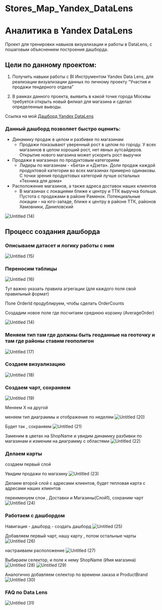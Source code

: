 # Stores_Map_Yandex_DataLens
# Аналитика в Yandex DataLens
  Проект для тренировки навыков визуализации и работы в DataLens, с пошаговым объяснением построения дашборда. 

## Цели по данному проектом:

1. Получить навыки работы с BI Инструментом Yandex Data Lens, для реализации визуализации данных по личному проекту “Участия и продажи тендерного отдела”

2. В рамках данного проекта, выявить в какой точке города Москвы требуется открыть новый филиал для магазина и сделал определенные выводы. 


Ссылка на мой [Дашборд Yandex DataLens](https://datalens.yandex.ru/cqp333qlbgzy3-dashbord-dz-netologiya?state=18dc6c9c214)

### Данный дашборд позволяет быстро оценить:

- Динамику продаж в целом и разбивке по магазинам
    - Продажи показывают уверенный рост в целом по городу. У всех магазинов в целом хороший рост, нет явных аутсайдеров. Открытие нового магазина может ускорить рост выручки
- Продажи в магазинах по продуктовым категориям
    - Лидеры по магазинам - «Бета» и «Дзета». Доли продаж каждой продуктовой категории во всех магазинах примерно одинаковы. С точки зрения продуктовых категорий лучше остальных «Техника для дома»
- Расположение магазинов, а также адреса доставок наших клиентов
    - В магазинах с локациями ближе к центру и ТТК выручка больше. Пустота с продажами в районе Раменок. Потенциальные локации - на юго-западе, ближе к центру в районе ТТК, районов Хамовники, Даниловский
    
![Untitled (14)](https://github.com/DAYT-43/Stores_Map_Yandex_DataLens/assets/80617386/22ef88cd-6dd7-4ea6-8d24-64009d604de8)


## Процесс создания дашборда

### Описываем датасет и логику работы с ним
![Untitled (15)](https://github.com/DAYT-43/Stores_Map_Yandex_DataLens/assets/80617386/53654ace-ce30-410f-adb9-81053eb8b4f0)

### Переносим таблицы
![Untitled (16)](https://github.com/DAYT-43/Stores_Map_Yandex_DataLens/assets/80617386/783aa733-e011-4d5a-b2ec-d6cfd7809425)

Тут важно указать правила агрегации (для каждого поля свой правильный формат)

Поле OrderId продублируем, чтобы сделать OrderCounts 

Создадим новое поле где посчитаем среднюю корзину (AverageOrder)

![Untitled (14)](https://github.com/DAYT-43/Stores_Map_Yandex_DataLens/assets/80617386/b818fc7c-c2f8-44fd-ab08-39e4952e73f3)


### Меняем тип там где должны быть геоданные на геоточку и там где районы ставим геополигон
![Untitled (17)](https://github.com/DAYT-43/Stores_Map_Yandex_DataLens/assets/80617386/b47b9db0-48d6-42d2-a25b-f5b1205c7eea)


### Создаем визуализацию
![Untitled (18)](https://github.com/DAYT-43/Stores_Map_Yandex_DataLens/assets/80617386/63f9ff4b-4e1d-4179-b4d1-0b408366ffc8)


### Создаем чарт, сохраняем
![Untitled (19)](https://github.com/DAYT-43/Stores_Map_Yandex_DataLens/assets/80617386/dd4f3eb6-77c8-4a78-9758-3db2022c2c3b)


Меняем Х на другой

меняем тип диаграммы и отображение по неделям 
![Untitled (20)](https://github.com/DAYT-43/Stores_Map_Yandex_DataLens/assets/80617386/b49cea10-b7f5-489c-acf1-71cb85e2d963)


Будет так , сохраняем 
![Untitled (21)](https://github.com/DAYT-43/Stores_Map_Yandex_DataLens/assets/80617386/29b867d9-15c5-4a1b-8ecb-dc5296467f84)


Заменим в цветах на ShopName  и увидим динамику разбивки по магазинам и изменим на диаграмму с областями
![Untitled (22)](https://github.com/DAYT-43/Stores_Map_Yandex_DataLens/assets/80617386/52465ae4-d9e4-4167-9e1d-a341ccfd7ead)

### Делаем карты

создаем первый слой

Увидим продажи по магазину
![Untitled (23)](https://github.com/DAYT-43/Stores_Map_Yandex_DataLens/assets/80617386/d2614893-07c0-4340-bb3d-44a310996a99)

Делаем второй слой с адресами клиентов, будет тепловая карта с адресами наших клиентов

переименуем слои , Доставки и Магазины(Слой1), сохраним чарт
![Untitled (24)](https://github.com/DAYT-43/Stores_Map_Yandex_DataLens/assets/80617386/0fb83019-a6a4-4ff3-bfe2-6d559ae8a57b)

### Работаем с дашбордом

Навигация - дашборд - создать дашборд
![Untitled (25)](https://github.com/DAYT-43/Stores_Map_Yandex_DataLens/assets/80617386/23c37fec-bbab-4ed3-a4a9-34e89fa2d4ff)

Добавляем первый чарт, нашу карту , потом остальные чарты
![Untitled (26)](https://github.com/DAYT-43/Stores_Map_Yandex_DataLens/assets/80617386/2255299b-21b9-4290-bd9c-bb4aeb748f3d)

настраиваем расположение 
![Untitled (27)](https://github.com/DAYT-43/Stores_Map_Yandex_DataLens/assets/80617386/805738d3-94e0-46ac-9e0f-6a598227f3c5)


Выбираем селектор, и поле к нему ShopName (Имя магазина)
![Untitled (28)](https://github.com/DAYT-43/Stores_Map_Yandex_DataLens/assets/80617386/fd2c9b5a-5e68-4296-b846-3fffc6fcba98)
![Untitled (29)](https://github.com/DAYT-43/Stores_Map_Yandex_DataLens/assets/80617386/c87be6b4-bebb-4678-ae72-911292313e04)

Аналогично добавляем селектор по времени заказа и ProductBrand
![Untitled (30)](https://github.com/DAYT-43/Stores_Map_Yandex_DataLens/assets/80617386/4e4ab6d4-7f6e-4a7d-acf4-437dd1996e78)


### FAQ по Data Lens
![Untitled (31)](https://github.com/DAYT-43/Stores_Map_Yandex_DataLens/assets/80617386/acfe73fb-5fce-4b05-a49e-f8e4b58b529e)
